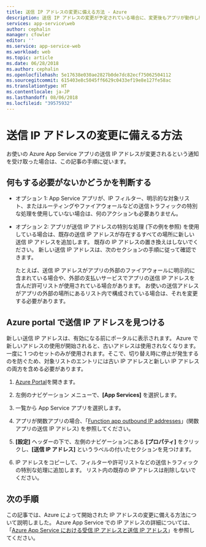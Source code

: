 ```yaml
---
title: 送信 IP アドレスの変更に備える方法 - Azure
description: 送信 IP アドレスの変更が予定されている場合に、変更後もアプリが動作し続けるようにする方法を説明します。
services: app-service\web
author: cephalin
manager: cfowler
editor: ''
ms.service: app-service-web
ms.workload: web
ms.topic: article
ms.date: 06/28/2018
ms.author: cephalin
ms.openlocfilehash: 5e17638e030ae2827b0de7dc82ecf75062504112
ms.sourcegitcommit: 615403e8c5045ff6629c0433ef19e8e127fe58ac
ms.translationtype: HT
ms.contentlocale: ja-JP
ms.lasthandoff: 08/06/2018
ms.locfileid: "39575932"
---
```

# <a name="how-to-prepare-for-an-outbound-ip-address-change"></a>送信 IP アドレスの変更に備える方法

お使いの Azure App Service アプリの送信 IP アドレスが変更されるという通知を受け取った場合は、この記事の手順に従います。

## <a name="determine-if-you-have-to-do-anything"></a>何もする必要がないかどうかを判断する

* オプション 1: App Service アプリが、IP フィルター、明示的な対象リスト、またはルーティングやファイアウォールなどの送信トラフィックの特別な処理を使用していない場合は、何のアクションも必要ありません。

* オプション 2: アプリが送信 IP アドレスの特別な処理 (下の例を参照) を使用している場合は、既存の送信 IP アドレスが存在するすべての場所に新しい送信 IP アドレスを追加します。 既存の IP アドレスの置き換えはしないでください。 新しい送信 IP アドレスは、次のセクションの手順に従って確認できます。

  たとえば、送信 IP アドレスがアプリの外部のファイアウォールに明示的に含まれている場合や、外部の支払いサービスでアプリの送信 IP アドレスを含んだ許可リストが使用されている場合があります。 お使いの送信アドレスがアプリの外部の場所にあるリスト内で構成されている場合は、それを変更する必要があります。

## <a name="find-the-outbound-ip-addresses-in-the-azure-portal"></a>Azure portal で送信 IP アドレスを見つける

新しい送信 IP アドレスは、有効になる前にポータルに表示されます。 Azure で新しいアドレスの使用が開始されると、古いアドレスは使用されなくなります。 一度に 1 つのセットのみが使用されます。そこで、切り替え時に停止が発生するのを防ぐため、対象リストのエントリには古い IP アドレスと新しい IP アドレスの両方を含める必要があります。 

1.  [Azure Portal](https://portal.azure.com)を開きます。

2.  左側のナビゲーション メニューで、**[App Services]** を選択します。

3.  一覧から App Service アプリを選択します。

4.  アプリが関数アプリの場合、「[Function app outbound IP addresses](../azure-functions/ip-addresses.md#function-app-outbound-ip-addresses)」(関数アプリの送信 IP アドレス) を参照してください。

4.  **[設定]** ヘッダーの下で、左側のナビゲーションにある **[プロパティ]** をクリックし、**[送信 IP アドレス]** というラベルの付いたセクションを見つけます。

5. IP アドレスをコピーして、フィルターや許可リストなどの送信トラフィックの特別な処理に追加します。 リスト内の既存の IP アドレスは削除しないでください。

## <a name="next-steps"></a>次の手順

この記事では、Azure によって開始された IP アドレスの変更に備える方法について説明しました。 Azure App Service での IP アドレスの詳細については、「[Azure App Service における受信 IP アドレスと送信 IP アドレス](app-service-ip-addresses.md)」を参照してください。
